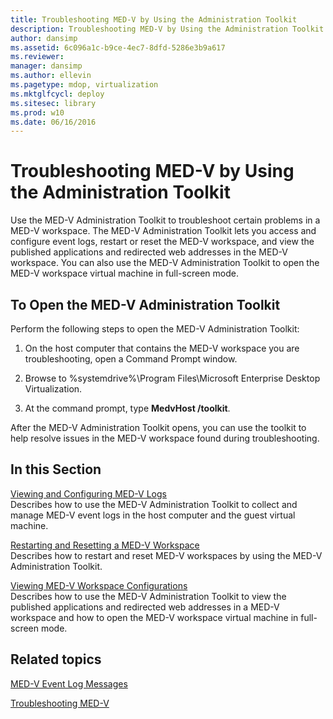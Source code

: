 ```yaml
---
title: Troubleshooting MED-V by Using the Administration Toolkit
description: Troubleshooting MED-V by Using the Administration Toolkit
author: dansimp
ms.assetid: 6c096a1c-b9ce-4ec7-8dfd-5286e3b9a617
ms.reviewer: 
manager: dansimp
ms.author: ellevin
ms.pagetype: mdop, virtualization
ms.mktglfcycl: deploy
ms.sitesec: library
ms.prod: w10
ms.date: 06/16/2016
---
```



# Troubleshooting MED-V by Using the Administration Toolkit


Use the MED-V Administration Toolkit to troubleshoot certain problems in a MED-V workspace. The MED-V Administration Toolkit lets you access and configure event logs, restart or reset the MED-V workspace, and view the published applications and redirected web addresses in the MED-V workspace. You can also use the MED-V Administration Toolkit to open the MED-V workspace virtual machine in full-screen mode.

## To Open the MED-V Administration Toolkit


Perform the following steps to open the MED-V Administration Toolkit:

1.  On the host computer that contains the MED-V workspace you are troubleshooting, open a Command Prompt window.

2.  Browse to %systemdrive%\\Program Files\\Microsoft Enterprise Desktop Virtualization.

3.  At the command prompt, type **MedvHost /toolkit**.

After the MED-V Administration Toolkit opens, you can use the toolkit to help resolve issues in the MED-V workspace found during troubleshooting.

## In this Section


<a href="" id="viewing-and-configuring-med-v-logs"></a>[Viewing and Configuring MED-V Logs](viewing-and-configuring-med-v-logs.md)  
Describes how to use the MED-V Administration Toolkit to collect and manage MED-V event logs in the host computer and the guest virtual machine.

<a href="" id="restarting-and-resetting-a-med-v-workspace"></a>[Restarting and Resetting a MED-V Workspace](restarting-and-resetting-a-med-v-workspace.md)  
Describes how to restart and reset MED-V workspaces by using the MED-V Administration Toolkit.

<a href="" id="viewing-med-v-workspace-configurations"></a>[Viewing MED-V Workspace Configurations](viewing-med-v-workspace-configurations.md)  
Describes how to use the MED-V Administration Toolkit to view the published applications and redirected web addresses in a MED-V workspace and how to open the MED-V workspace virtual machine in full-screen mode.

## Related topics


[MED-V Event Log Messages](med-v-event-log-messages.md)

[Troubleshooting MED-V](troubleshooting-med-vmedv2.md)

 

 






